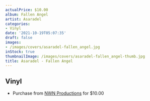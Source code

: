 ```yaml
---
actualPrice: $10.00
album: Fallen Angel
artist: Asaradel
categories:
- Vinyl
date: '2021-10-19T05:07:35'
draft: false
images:
- /images/covers/asaradel-fallen_angel.jpg
inStock: true
thumbnailImage: /images/covers/asaradel-fallen_angel-thumb.jpg
title: Asaradel - Fallen Angel
---
```


## Vinyl
* Purchase from [NWN Productions](http://shop.nwnprod.com/index.php?route=product/product&path=76&product_id=18380&sort=pd.name&order=ASC) for $10.00
